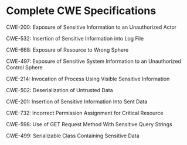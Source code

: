 

# Complete CWE Specifications

CWE-200: Exposure of Sensitive Information to an Unauthorized Actor

CWE-532: Insertion of Sensitive Information into Log File

CWE-668: Exposure of Resource to Wrong Sphere

CWE-497: Exposure of Sensitive System Information to an Unauthorized Control Sphere

CWE-214: Invocation of Process Using Visible Sensitive Information

CWE-502: Deserialization of Untrusted Data

CWE-201: Insertion of Sensitive Information Into Sent Data

CWE-732: Incorrect Permission Assignment for Critical Resource

CWE-598: Use of GET Request Method With Sensitive Query Strings

CWE-499: Serializable Class Containing Sensitive Data